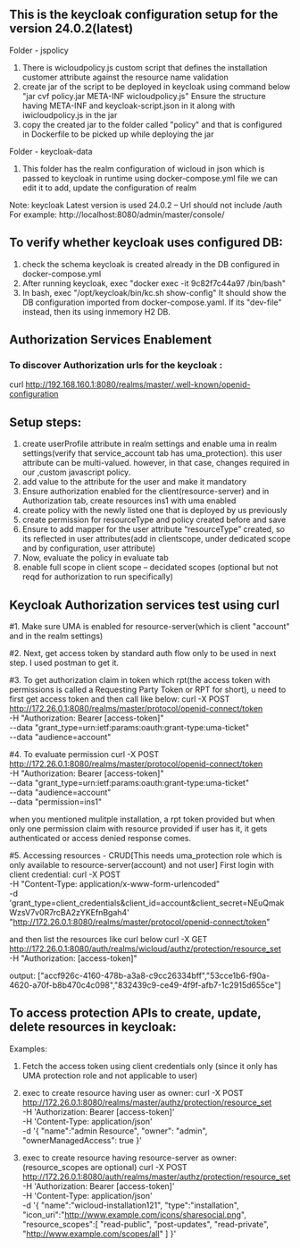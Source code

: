## This is the keycloak configuration setup for the version 24.0.2(latest)

Folder - jspolicy

1. There is wicloudpolicy.js custom script that defines the installation customer attribute against the resource name validation
2. create jar of the script to be deployed in keycloak using command below
    "jar cvf policy.jar META-INF wicloudpolicy.js"
    Ensure the structure having META-INF and keycloak-script.json in it along with iwicloudpolicy.js in the jar
3. copy the created jar to the folder called "policy" and that is configured in Dockerfile to be picked up while deploying the jar

Folder - keycloak-data

1. This folder has the realm configuration of wicloud in json which is passed to keycloak in runtime using docker-compose.yml file
we can edit it to add, update the configuration of realm 

Note: keycloak Latest version is used 24.0.2 – Url should not include /auth
For example: http://localhost:8080/admin/master/console/

## To verify whether keycloak uses configured DB:
1. check the schema keycloak is created already in the DB configured in docker-compose.yml
2. After running keycloak, exec "docker exec -it 9c82f7c44a97 /bin/bash"
3. In bash, exec "/opt/keycloak/bin/kc.sh show-config" 
It should show the DB configuration imported from docker-compose.yaml. If its "dev-file" instead, then its using inmemory H2 DB.

## Authorization Services Enablement

### To discover Authorization urls for the keycloak :
curl http://192.168.160.1:8080/realms/master/.well-known/openid-configuration

## Setup steps:
1. create userProfile attribute in realm settings and enable uma in realm settings(verify that service_account tab has uma_protection). this user attribute can be multi-valued. however, in that case, changes required in our ,custom javascript policy.
2. add value to the attribute for the user and make it mandatory
3. Ensure authorization enabled for the client(resource-server) and in Authorization tab, create resources ins1 with uma enabled
4. create policy with the newly listed one that is deployed by us previously
5. create permission for resourceType and policy created before and save
6. Ensure to add mapper for the user attribute “resourceType” created, so its reflected in user attributes(add in clientscope, under dedicated     scope and by configuration, user attribute)
7. Now, evaluate the policy in evaluate tab
8. enable full scope in client scope – decidated scopes (optional but not reqd for authorization to run specifically)
   
       
## Keycloak Authorization services test using curl

#1. Make sure UMA is enabled for resource-server(which is client "account" and in the realm settings)

#2. Next, get access token by standard auth flow only to be used in next step. I used postman to get it.
  
#3. To get authorization claim in token which rpt(the access token with permissions is called a Requesting Party Token or RPT for short), u need to first get access token and then call like below:
curl -X POST \
  http://172.26.0.1:8080/realms/master/protocol/openid-connect/token \
  -H "Authorization: Bearer  [access-token]" \
  --data "grant_type=urn:ietf:params:oauth:grant-type:uma-ticket" \
  --data "audience=account"
  
 #4. To evaluate permission
 curl -X POST \
  http://172.26.0.1:8080/realms/master/protocol/openid-connect/token \
  -H "Authorization: Bearer [access-token]" \
  --data "grant_type=urn:ietf:params:oauth:grant-type:uma-ticket" \
  --data "audience=account" \
  --data "permission=ins1" 
  
 when you mentioned mulitple installation, a rpt token provided but when only one permission claim with resource provided if user has it, it gets authenticated or access denied response comes.
 
 #5. Accessing resources - CRUD[This needs uma_protection role which is only available to resource-server(account) and not user]
 First login with client credential:
curl -X POST \
    -H "Content-Type: application/x-www-form-urlencoded" \
    -d 'grant_type=client_credentials&client_id=account&client_secret=NEuQmakWzsV7v0R7rcBA2zYKEfnBgah4' \
    "http://172.26.0.1:8080/realms/master/protocol/openid-connect/token"
 
 and then list the resources like curl below 
curl -X GET http://172.26.0.1:8080/auth/realms/wicloud/authz/protection/resource_set \
    -H "Authorization: [access-token]"

output:
["accf926c-4160-478b-a3a8-c9cc26334bff","53cce1b6-f90a-4620-a70f-b8b470c4c098","832439c9-ce49-4f9f-afb7-1c2915d655ce"]

## To access protection APIs to create, update, delete resources in keycloak: 
Examples:
1. Fetch the access token using client credentials only (since it only has UMA protection role and not applicable to user)
2. exec to create resource having user as owner:
curl -X POST \
  http://172.26.0.1:8080/realms/master/authz/protection/resource_set \
  -H 'Authorization: Bearer [access-token]' \
  -H 'Content-Type: application/json' \
  -d '{
     "name":"admin Resource",
     "owner": "admin",
     "ownerManagedAccess": true
  }'

3. exec to create resource having resource-server as owner:(resource_scopes are optional)
  curl -X POST \
  http://172.26.0.1:8080/auth/realms/master/authz/protection/resource_set \
  -H 'Authorization: Bearer [access-token]' \
  -H 'Content-Type: application/json' \
  -d '{
     "name":"wicloud-installation121",
     "type":"installation",
     "icon_uri":"http://www.example.com/icons/sharesocial.png",
     "resource_scopes":[
         "read-public",
         "post-updates",
         "read-private",
         "http://www.example.com/scopes/all"
      ]
  }'